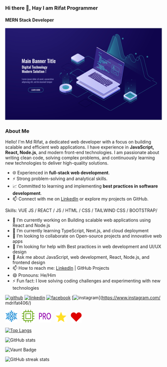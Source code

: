 ### Hi there 👋, Hay I am Rifat Programmer

#### MERN Stack Developer

![MERN Stack Developer](https://github.com/rifatEngr/rifatEngr/blob/main/github_cover.jpg)

### About Me

Hello! I'm Md Rifat, a dedicated web developer with a focus on building scalable and efficient web applications. I have experience in **JavaScript, React, Node.js**, and modern front-end technologies. I am passionate about writing clean code, solving complex problems, and continuously learning new technologies to deliver high-quality solutions.

- 🌐 Experienced in **full-stack web development**.
- ⚡ Strong problem-solving and analytical skills.
- 📈 Committed to learning and implementing **best practices in software development**.
- 📫 Connect with me on [LinkedIn](https://www.linkedin.com/in/md-rifat-130a7a358/) or explore my projects on GitHub.

Skills: VUE JS / REACT / JS / HTML / CSS / TAILWIND CSS / BOOTSTRAP/

- 🔭 I’m currently working on Building scalable web applications using React and Node.js
- 🌱 I’m currently learning TypeScript, Next.js, and cloud deployment
- 👯 I’m looking to collaborate on Open-source projects and innovative web apps
- 🤔 I’m looking for help with Best practices in web development and UI/UX design
- 💬 Ask me about JavaScript, web development, React, Node.js, and frontend design
- 📫 How to reach me: [LinkedIn](https://www.linkedin.com/in/md-rifat-130a7a358/) | GitHub Projects
- 😄 Pronouns: He/Him
- ⚡ Fun fact: I love solving coding challenges and experimenting with new technologies

[<img src='https://cdn.jsdelivr.net/npm/simple-icons@3.0.1/icons/github.svg' alt='github' height='40'>](https://github.com/rifatEngr) [<img src='https://cdn.jsdelivr.net/npm/simple-icons@3.0.1/icons/linkedin.svg' alt='linkedin' height='40'>](https://www.linkedin.com/in/md-rifat-130a7a358/) [<img src='https://cdn.jsdelivr.net/npm/simple-icons@3.0.1/icons/facebook.svg' alt='facebook' height='40'>](https://www.facebook.com/mdrifatislam.islam.376) [<img src='https://cdn.jsdelivr.net/npm/simple-icons@3.0.1/icons/instagram.svg' alt='instagram' height='40'>](https://www.instagram.com/ mdrifat406/)

<a href='https://archiveprogram.github.com/'><img src='https://raw.githubusercontent.com/acervenky/animated-github-badges/master/assets/acbadge.gif' width='40' height='40'></a> <a href='https://docs.github.com/en/developers'><img src='https://raw.githubusercontent.com/acervenky/animated-github-badges/master/assets/devbadge.gif' width='40' height='40'></a> <a href='https://github.com/pricing'><img src='https://raw.githubusercontent.com/acervenky/animated-github-badges/master/assets/pro.gif' width='40' height='40'></a> <a href='https://stars.github.com/'><img src='https://raw.githubusercontent.com/acervenky/animated-github-badges/master/assets/starbadge.gif' width='35' height='35'></a> <a href='https://docs.github.com/en/github/supporting-the-open-source-community-with-github-sponsors'><img src='https://raw.githubusercontent.com/acervenky/animated-github-badges/master/assets/sponsorbadge.gif' width='35' height='35'></a>

[![Top Langs](https://github-readme-stats.vercel.app/api/top-langs/?username=mdrifatislamcst)](https://github.com/anuraghazra/github-readme-stats)

![GitHub stats](https://github-readme-stats.vercel.app/api?username=rifatEngr&show_icons=true)

![Vaunt Badge](https://api.vaunt.dev/v1/github/entities/rifatEngr/contributions?format=svg&private=false)

![GitHub streak stats](https://streak-stats.demolab.com/?user=rifatEngr)

